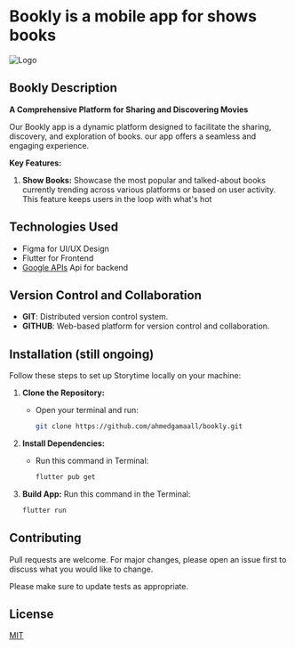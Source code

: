 # Bookly is a mobile app for shows books
![Logo](https://github.com/user-attachments/assets/f93defdf-83a8-4b85-8664-38da0c7a482d)

## Bookly Description

**A Comprehensive Platform for Sharing and Discovering Movies**

Our Bookly app is a dynamic platform designed to facilitate the sharing, discovery, and exploration of books. our app offers a seamless and engaging experience.

**Key Features:**

1. **Show Books:**
   Showcase the most popular and talked-about books currently trending across various platforms or based on user activity. This feature keeps users in the loop with what's hot

<!-- ## Demo

Bookly [HERE](). -->

## Technologies Used

- Figma for UI/UX Design
- Flutter for Frontend
- [Google APIs](https://www.googleapis.com/books) Api for backend

## Version Control and Collaboration

- **GIT**: Distributed version control system.
- **GITHUB**: Web-based platform for version control and collaboration.

## Installation (still ongoing)

Follow these steps to set up Storytime locally on your machine:

1. **Clone the Repository:**

   - Open your terminal and run:
     ```bash
     git clone https://github.com/ahmedgamaall/bookly.git
     ```

2. **Install Dependencies:**

   - Run this command in Terminal:
     ```bash
     flutter pub get
     ```

3. **Build App:**
   Run this command in the Terminal:
   ```bash
   flutter run
   ```

## Contributing

Pull requests are welcome. For major changes, please open an issue first
to discuss what you would like to change.

Please make sure to update tests as appropriate.

## License

[MIT](https://choosealicense.com/licenses/mit/)
